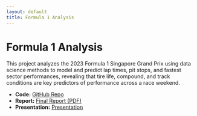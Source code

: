 ```yaml
---
layout: default
title: Formula 1 Analysis
---
```


# Formula 1 Analysis

This project analyzes the 2023 Formula 1 Singapore Grand Prix using data science methods to model and predict lap times, pit stops, and fastest sector performances, revealing that tire life, compound, and track conditions are key predictors of performance across a race weekend.

- **Code:** [GitHub Repo](https://github.com/dsatt30/An-Analysis-of-the-2023-Singapore-F1-Grand-Prix)
- **Report:** [Final Report (PDF)](https://github.com/dsatt30/An-Analysis-of-the-2023-Singapore-F1-Grand-Prix/blob/main/report.pdf)
- **Presentation:** [Presentation](https://github.com/dsatt30/An-Analysis-of-the-2023-Singapore-F1-Grand-Prix/blob/main/slides.pdf)


